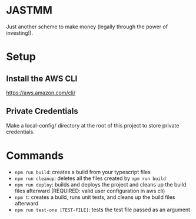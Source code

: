 # JASTMM
Just another scheme to make money (legally through the power of investing!).

# Setup

## Install the AWS CLI

https://aws.amazon.com/cli/

## Private Credentials

Make a local-config/ directory at the root of this project to store private credentials.

# Commands

 * `npm run build`: creates a build from your typescript files
 * `npm run cleanup`: deletes all the files created by `npm run build`
 * `npm run deploy`: builds and deploys the project and cleans up the build files afterward (REQUIRED: valid user configuration in aws cli)
 * `npm t`: creates a build, runs unit tests, and cleans up the build files afterward
 * `npm run test-one [TEST-FILE]`: tests the test file passed as an argument


 

